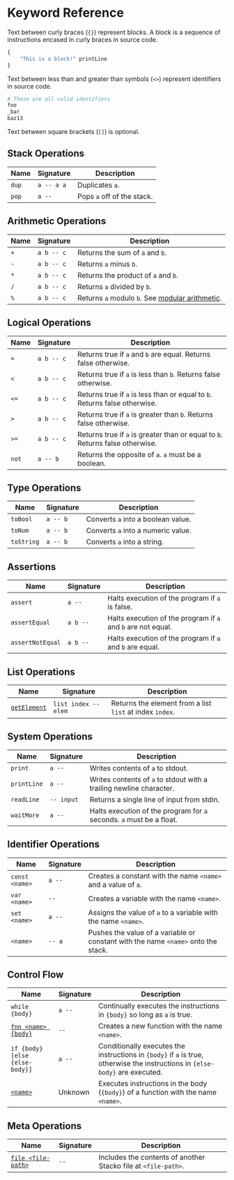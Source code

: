 # Keyword Reference

Text between curly braces (`{}`) represent blocks. A block is a sequence of instructions encased in curly braces in
source code.

```py
{
    "This is a block!" printLine
}
```

Text between less than and greater than symbols (`<>`) represent identifiers in source code.

```py
# These are all valid identifiers
foo
_bar
baz13
```

Text between square brackets (`[]`) is optional.

## Stack Operations

| Name | Signature | Description |
|------|-----------|-------------|
| `dup` | `a -- a a` | Duplicates `a`. |
| `pop` | `a --` | Pops `a` off of the stack. |

## Arithmetic Operations

| Name | Signature | Description |
|------|-----------|-------------|
| `+` | `a b -- c` | Returns the sum of `a` and `b`. |
| `-` | `a b -- c` | Returns `a` minus `b`. |
| `*` | `a b -- c` | Returns the product of `a` and `b`. |
| `/` | `a b -- c` | Returns `a` divided by `b`. |
| `%` | `a b -- c` | Returns `a` modulo `b`. See [modular arithmetic](https://en.wikipedia.org/wiki/Modular_arithmetic). |

## Logical Operations

| Name | Signature | Description |
|------|-----------|-------------|
| `=` | `a b -- c` | Returns true if `a` and `b` are equal. Returns false otherwise. |
| `<` | `a b -- c` | Returns true if `a` is less than `b`. Returns false otherwise. |
| `<=` | `a b -- c` | Returns true if `a` is less than or equal to `b`. Returns false otherwise. |
| `>` | `a b -- c` | Returns true if `a` is greater than `b`. Returns false otherwise. |
| `>=` | `a b -- c` | Returns true if `a` is greater than or equal to `b`. Returns false otherwise. |
| `not` | `a -- b` | Returns the opposite of `a`. `a` must be a boolean. |

## Type Operations

| Name | Signature | Description |
|------|-----------|-------------|
| `toBool` | `a -- b` | Converts `a` into a boolean value. |
| `toNum` | `a -- b` | Converts `a` into a numeric value. |
| `toString` | `a -- b` | Converts `a` into a string. |

## Assertions

| Name | Signature | Description |
|------|-----------|-------------|
| `assert` | `a --` | Halts execution of the program if `a` is false. |
| `assertEqual` | `a b --` | Halts execution of the program if `a` and `b` are not equal. |
| `assertNotEqual` | `a b --` | Halts execution of the program if `a` and `b` are equal. |

## List Operations

| Name | Signature | Description |
|------|-----------|-------------|
| [`getElement`](keyword-examples/get-element.md) | `list index -- elem` | Returns the element from a list `list` at index `index`. |

## System Operations

| Name | Signature | Description |
|------|-----------|-------------|
| `print` | `a --` | Writes contents of `a` to stdout. |
| `printLine` | `a --` | Writes contents of `a` to stdout with a trailing newline character. |
| `readLine` | `-- input` | Returns a single line of input from stdin. |
| `waitMore` | `a --` | Halts execution of the program for `a` seconds. `a` must be a float. |

## Identifier Operations

| Name | Signature | Description |
|------|-----------|-------------|
| `const <name>` | `a --` | Creates a constant with the name `<name>` and a value of `a`. |
| `var <name>` | `--` | Creates a variable with the name `<name>`. |
| `set <name>` | `a --` | Assigns the value of `a` to a variable with the name `<name>`. |
| `<name>` | `-- a` | Pushes the value of a variable or constant with the name `<name>` onto the stack. |

## Control Flow

| Name | Signature | Description |
|------|-----------|-------------|
| `while {body}` | `a --` | Continually executes the instructions in `{body}` so long as `a` is true. |
| [`fnn <name> {body}`](keyword-examples/function.md) | `--` | Creates a new function with the name `<name>`. |
| `if {body} [else {else-body}]` | `a --` | Conditionally executes the instructions in `{body}` if `a` is true, otherwise the instructions in `{else-body}` are executed. |
| [`<name>`](keyword-examples/function.md) | Unknown | Executes instructions in the body (`{body}`) of a function with the name `<name>`. |

## Meta Operations

| Name | Signature | Description |
|------|-----------|-------------|
| [`file <file-path>`](keyword-examples/file.md) | `--` | Includes the contents of another Stacko file at `<file-path>`. |
